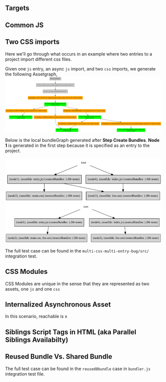 ## Targets

## Common JS

## Two CSS imports

Here we'll go through what occurs in an example where two entries to a project import different css files.

Given one `js` entry, an async `js` import, and two `css` imports, we generate the following Assetgraph,
![image info](./BundlerGraphs/css-merging/AssetGraph-css-merging.png)

Below is the local bundleGraph generated after **Step Create Bundles**. **Node 1** is generated in the first step because it is specified as an entry to the project.

![image info](./BundlerGraphs/css-merging/bundleGraph-premerge.png)
![image info](./BundlerGraphs/css-merging/bundlegraph-postmerge.png)

The full test case can be found in the `multi-css-multi-entry-bug/src/` integration test.

## CSS Modules

CSS Modules are unique in the sense that they are represented as two assets, one `js` and one `css`

## Internalized Asynchronous Asset

In this scenario, reachable is x

## Siblings Script Tags in HTML (aka Parallel Siblings Availabilty)

## Reused Bundle Vs. Shared Bundle

The full test case can be found in the `reused0bundle` case in `bundler.js` integration test file.
